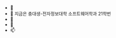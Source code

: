 - 👋
- 👀 지금은 충대생-전자정보대학 소프트웨어학과 21학번
- 🌱
- 💞️ 
- 📫

<!---
inte168/inte168 is a ✨ special ✨ repository because its `README.md` (this file) appears on your GitHub profile.
You can click the Preview link to take a look at your changes.
--->
